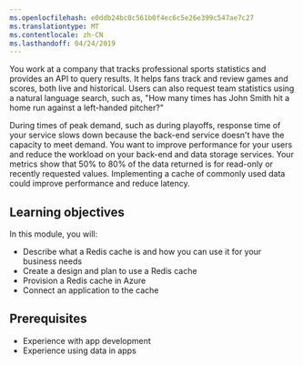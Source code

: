 ```yaml
---
ms.openlocfilehash: e0ddb24bc0c561b0f4ec6c5e26e399c547ae7c27
ms.translationtype: MT
ms.contentlocale: zh-CN
ms.lasthandoff: 04/24/2019
---
```

You work at a company that tracks professional sports statistics and provides an API to query results. It helps fans track and review games and scores, both live and historical. Users can also request team statistics using a natural language search, such as, "How many times has John Smith hit a home run against a left-handed pitcher?"

During times of peak demand, such as during playoffs, response time of your service slows down because the back-end service doesn't have the capacity to meet demand. You want to improve performance for your users and reduce the workload on your back-end and data storage services. Your metrics show that 50% to 80% of the data returned is for read-only or recently requested values. Implementing a cache of commonly used data could improve performance and reduce latency.

## <a name="learning-objectives"></a>Learning objectives

In this module, you will:

- Describe what a Redis cache is and how you can use it for your business needs
- Create a design and plan to use a Redis cache
- Provision a Redis cache in Azure
- Connect an application to the cache

## <a name="prerequisites"></a>Prerequisites

- Experience with app development
- Experience using data in apps
